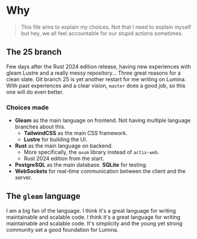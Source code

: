 # Why

> This file aims to explain my choices. Not that I need to explain myself
> but hey, we all feel accountable for our stupid actions sometimes.

## The 25 branch

Few days after the Rust 2024 edition release, having new experiences with gleam Lustre and a really messy repository...
Three great reasons for a clean slate.
Git branch 25 is yet another restart for me writing on Lumina. With past experiences and a clear vision, `master` does a good job, so this one will do even better.

### Choices made

- **Gleam** as the main language on frontend.
  Not having multiple language branches about this.
    - **TailwindCSS** as the main CSS framework.
    - **Lustre** for building the UI.
- **Rust** as the main language on backend.
    - More specifically, the `axum` library instead of `actix-web`.
    - Rust 2024 edition from the start.
- **PostgreSQL** as the main database. **SQLite** for testing.
- **WebSockets** for real-time communication between the client and the server.

## The `gleam` language

I am a big fan of the language. I think it's a great language for
writing maintainable and scalable code. I think it's a great language
for writing maintainable and scalable code. It's simplicity and the
young yet strong community set a good foundation for Lumina.
